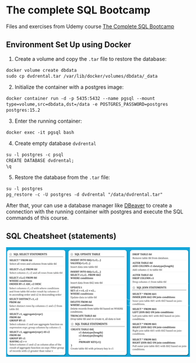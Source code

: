 # The complete SQL Bootcamp

Files and exercises from Udemy course [The Complete SQL Bootcamp](https://www.udemy.com/course/the-complete-sql-bootcamp/)

## Environment Set Up using Docker

1. Create a volume and copy the `.tar` file to restore the database:
```commandline
docker volume create dbdata
sudo cp dvdrental.tar /var/lib/docker/volumes/dbdata/_data
```

2. Initialize the container with a postgres image:
```commandline
docker container run -d -p 5435:5432 --name pgsql --mount type=volume,src=dbdata,dst=/data -e POSTGRES_PASSWORD=postgres postgres:15.2
```

3. Enter the running container:
```commandline
docker exec -it pgsql bash
```

4. Create empty database `dvdrental`
```commandline
su -l postgres -c psql
CREATE DATABASE dvdrental;
\q
```
5. Restore the database from the `.tar` file:
```commandline
su -l postgres
pg_restore -c -U postgres -d dvdrental "/data/dvdrental.tar"
```

After that, your can use a database manager like [DBeaver](https://dbeaver.io/download/) to create a connection with the running container with  postgres and execute the SQL commands of this course. 


## SQL Cheatsheet (statements)
![SQL Statements](sql-statements.png)
